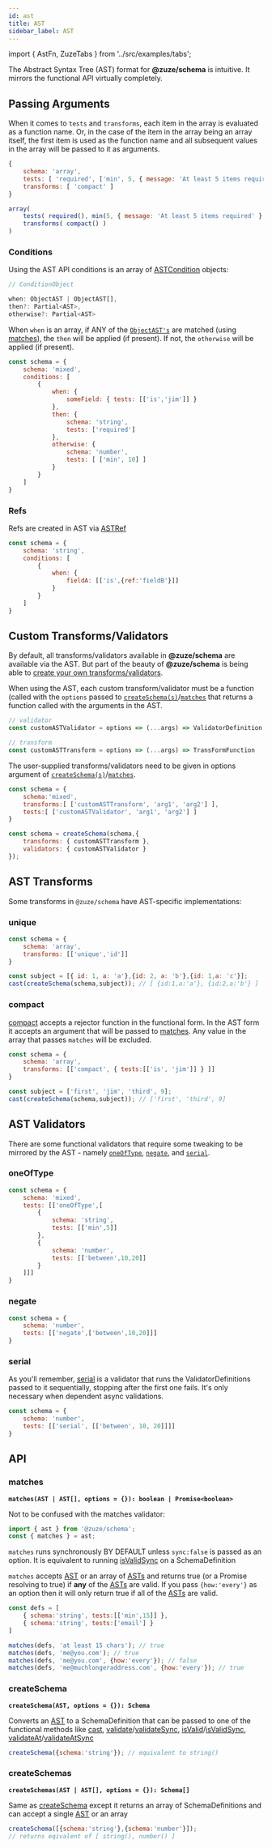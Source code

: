 ```yaml
---
id: ast
title: AST
sidebar_label: AST
---
```


import { AstFn, ZuzeTabs } from '../src/examples/tabs';

The Abstract Syntax Tree (AST) format for **@zuze/schema** is intuitive. It mirrors the functional API virtually completely. 

## Passing Arguments

When it comes to `tests` and `transforms`, each item in the array is evaluated as a function name. Or, in the case of the item in the array being an array itself, the first item is used as the function name and all subsequent values in the array will be passed to it as arguments.

<AstFn>

```js
{
    schema: 'array',
    tests: [ 'required', ['min', 5, { message: 'At least 5 items required' } ] ],
    transforms: [ 'compact' ]
}
```

```js
array(
    tests( required(), min(5, { message: 'At least 5 items required' } )),
    transforms( compact() )
)
```

</AstFn>

### Conditions

Using the AST API conditions is an array of [ASTCondition](typeref.md#astcondition) objects:

```js
// ConditionObject

when: ObjectAST | ObjectAST[],
then?: Partial<AST>,
otherwise?: Partial<AST>

```

When `when` is an array, if ANY of the [`ObjectAST's`](typeref.md#objectast) are matched (using [matches](#matches)), the `then` will be applied (if present). If not, the `otherwise` will be applied (if present).

```js
const schema = {
    schema: 'mixed',
    conditions: [
        {
            when: {
                someField: { tests: [['is','jim']] }
            },
            then: {
                schema: 'string',
                tests: ['required']    
            },
            otherwise: {
                schema: 'number',
                tests: [ ['min', 10] ]
            }
        }
    ]
}
```

### Refs

Refs are created in AST via [ASTRef](typeref.md#astref)

```js
const schema = {
    schema: 'string',
    conditions: [
        {
            when: {
                fieldA: [['is',{ref:'fieldB'}]]
            }
        }
    ]
}
```

## Custom Transforms/Validators

By default, all transforms/validators available in **@zuze/schema** are available via the AST. But part of the beauty of **@zuze/schema** is being able to [create your own transforms/validators](extending.md). 

When using the AST, each custom transform/validator must be a function (called with the `options` passed to [`createSchema(s)`](#createSchemas)/[`matches`](#matches) that returns a function called with the arguments in the AST.

```js
// validator
const customASTValidator = options => (...args) => ValidatorDefinition

// transform
const customASTTransform = options => (...args) => TransFormFunction
```

The user-supplied transforms/validators need to be given in options argument of [`createSchema(s)`](#createSchemas)/[`matches`](#matches).

```js
const schema = {
    schema:'mixed',
    transforms:[ ['customASTTransform', 'arg1', 'arg2'] ],
    tests:[ ['customASTValidator', 'arg1', 'arg2'] ]
}

const schema = createSchema(schema,{
    transforms: { customASTTransform },
    validators: { customASTValidator }
});
```

## AST Transforms

Some transforms in `@zuze/schema` have AST-specific implementations:


 ### unique

```js
const schema = {
    schema: 'array',
    transforms: [['unique','id']]
}

const subject = [{ id: 1, a: 'a'},{id: 2, a: 'b'},{id: 1,a: 'c'}];
cast(createSchema(schema,subject)); // [ {id:1,a:'a'}, {id:2,a:'b'} ] 
```

### compact

[compact](transforms.md#compact) accepts a rejector function in the functional form. In the AST form it accepts an argument that will be passed to [matches](#matches). Any value in the array that passes `matches` will be excluded.

```js
const schema = {
    schema: 'array',
    transforms: [['compact', { tests:[['is', 'jim']] } ]]
}

const subject = ['first', 'jim', 'third', 9];
cast(createSchema(schema,subject)); // ['first', 'third', 9]
```

## AST Validators

There are some functional validators that require some tweaking to be mirrored by the AST - namely [`oneOfType`](validators.md#oneOfType), [`negate`](validators.md#negate), and [`serial`](validators.md#serial).

### oneOfType

```js
const schema = {
    schema: 'mixed',
    tests: [['oneOfType',[
        {
            schema: 'string',
            tests: [['min',5]]
        },
        {
            schema: 'number',
            tests: [['between',10,20]]
        }
    ]]]
}
```

### negate

```js
const schema = {
    schema: 'number',
    tests: [['negate',['between',10,20]]]
}
```

### serial

As you'll remember, [serial](validators.md#serial) is a validator that runs the ValidatorDefinitions passed to it sequentially, stopping after the first one fails. It's only necessary when dependent async validations.

```js
const schema = {
    schema: 'number',
    tests: [['serial', [['between', 10, 20]]]]
}
```

## API

### matches

**`matches(AST | AST[], options = {}): boolean | Promise<boolean>`**

Not to be confused with the matches validator:

```js
import { ast } from '@zuze/schema';
const { matches } = ast;
```

`matches` runs synchronously BY DEFAULT unless `sync:false` is passed as an option.
It is equivalent to running [isValidSync](schemas.md#isValidSync) on a SchemaDefinition

`matches` accepts [AST](typeref.md#ast) or an array of [ASTs](typeref.md#ast) and returns true (or a Promise resolving to true) if **any** of the [ASTs](typeref.md#ast) are valid. If you pass `{how:'every'}` as an option then it will only return true if all of the [ASTs](typeref.md#ast) are valid.

```js
const defs = [
    { schema:'string', tests:[['min',15]] },
    { schema:'string', tests:['email'] }
]

matches(defs, 'at least 15 chars'); // true
matches(defs, 'me@you.com'); // true
matches(defs, 'me@you.com', {how:'every'}); // false
matches(defs, 'me@muchlongeraddress.com', {how:'every'}); // true
```

### createSchema

**`createSchema(AST, options = {}): Schema`**

Converts an [AST](typeref.md#ast) to a SchemaDefinition that can be passed to one of the functional methods like [cast](schemas.md#cast), [validate](schemas.md#validate)/[validateSync](schemas.md#validateSync), [isValid](schemas.md#isValid)/[isValidSync](schemas.md#isValidSync), [validateAt](schemas.md#validateAt)/[validateAtSync](schemas.md#validateSync)

```js
createSchema({schema:'string'}); // equivalent to string()
```

### createSchemas

**`createSchemas(AST | AST[], options = {}): Schema[]`**

Same as [createSchema](#createschema) except it returns an array of SchemaDefinitions and can accept a single [AST](typeref.md#ast) or an array

```js
createSchema([{schema:'string'},{schema:'number'}]);
// returns eqivalent of [ string(), number() ]
```

